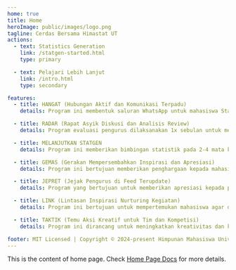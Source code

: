 ```yaml
---
home: true
title: Home
heroImage: public/images/logo.png
tagline: Cerdas Bersama Himastat UT
actions:
  - text: Statistics Generation
    link: /statgen-started.html
    type: primary

  - text: Pelajari Lebih Lanjut
    link: /intro.html
    type: secondary

features:
  - title: HANGAT (Hubungan Aktif dan Komunikasi Terpadu)
    details: Program ini membentuk saluran WhatsApp untuk mahasiswa Statistika per daerah dan mendukung kegiatan resmi. Dari 50 grup, 39 dialokasikan untuk mahasiswa per daerah, sementara sisanya digunakan untuk acara atau kegiatan resmi Statistika Universitas Terbuka.

  - title: RADAR (Rapat Asyik Diskusi dan Analisis Review)
    details: Program evaluasi pengurus dilaksanakan 1x sebulan untuk meninjau kinerja dan perkembangan kegiatan organisasi, serta mendiskusikan strategi peningkatan efektivitas himpunan.

  - title: MELANJUTKAN STATGEN
    details: Program ini memberikan bimbingan statistik pada 2-4 mata kuliah per semester, membantu mahasiswa memahami materi dengan lebih mendalam dan mempersiapkan diri menghadapi ujian serta tugas akademik.

  - title: GEMAS (Gerakan Mempersembahkan Inspirasi dan Apresiasi)
    details: Program ini bertujuan memberikan penghargaan kepada mahasiswa yang berprestasi dan alumni yang telah menyelesaikan studi. Dilaksanakan sebagai bentuk apresiasi dan motivasi, acara ini juga memperkuat hubungan antara himpunan, mahasiswa, pengurus lama/baru hima, dan alumni.

  - title: JEPRET (Jejak Pengurus di Feed Terupdate)
    details: Program yang bertujuan untuk memberikan apresiasi kepada pengurus lama atas kontribusi mereka selama masa kepengurusan. Selain itu, program ini juga menyusun dan mempublikasikan informasi tentang susunan kepengurusan HIMASTAT yang baru sebagai bentuk transparansi dan informasi kepada anggota.

  - title: LINK (Lintasan Inspirasi Nurturing Kegiatan)
    details: Program ini bertujuan untuk mempertemukan mahasiswa agar dapat mempersiapkan diri dalam mengikuti lomba-lomba terkait statistik dan membentuk tim serta memberikan pelatihan intensif.

  - title: TAKTIK (Temu Aksi Kreatif untuk Tim dan Kompetisi)
    details: Program ini dirancang untuk meningkatkan kreativitas dan kompetisi di antara mahasiswa melalui berbagai kegiatan yang melibatkan kolaborasi dan inovasi.

footer: MIT Licensed | Copyright © 2024-present Himpunan Mahasiswa Universitas Terbuka
---
```


This is the content of home page. Check [Home Page Docs][default-theme-home] for more details.

[default-theme-home]: https://vuejs.press/reference/default-theme/frontmatter.html#home-page
